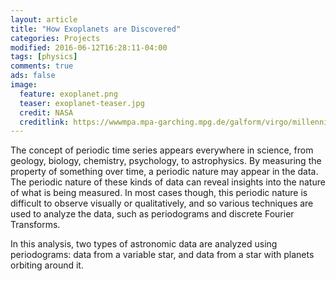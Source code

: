 ```yaml
---
layout: article
title: "How Exoplanets are Discovered"
categories: Projects
modified: 2016-06-12T16:28:11-04:00
tags: [physics]
comments: true
ads: false
image:
  feature: exoplanet.png
  teaser: exoplanet-teaser.jpg
  credit: NASA
  creditlink: https://wwwmpa.mpa-garching.mpg.de/galform/virgo/millennium/
---
```


The concept of periodic time series appears everywhere in science, from geology, biology, chemistry, psychology, to astrophysics. By measuring the property of something over time, a periodic nature may appear in the data. The periodic nature of these kinds of data can reveal insights into the nature of what is being measured. In most cases though, this periodic nature is difficult to observe visually or qualitatively, and so various techniques are used to analyze the data, such as periodograms and discrete Fourier Transforms.

In this analysis, two types of astronomic data are analyzed using periodograms: data from a variable star, and data from a star with planets orbiting around it.
